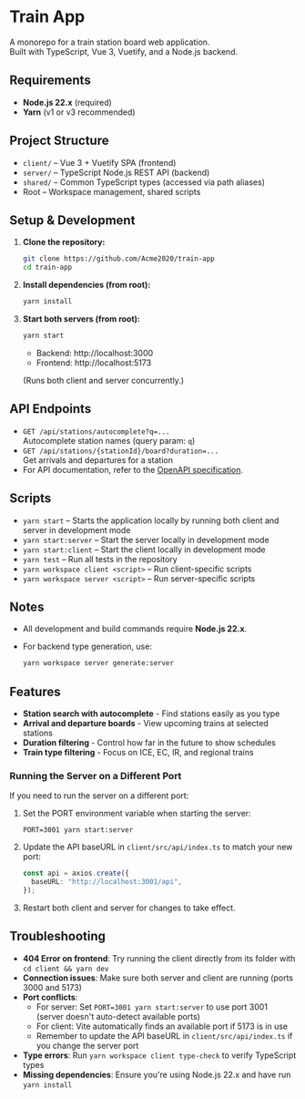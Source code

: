 # Train App

A monorepo for a train station board web application.  
Built with TypeScript, Vue 3, Vuetify, and a Node.js backend.

## Requirements

- **Node.js 22.x** (required)
- **Yarn** (v1 or v3 recommended)

## Project Structure

- `client/` – Vue 3 + Vuetify SPA (frontend)
- `server/` – TypeScript Node.js REST API (backend)
- `shared/` – Common TypeScript types (accessed via path aliases)
- Root – Workspace management, shared scripts

## Setup & Development

1. **Clone the repository:**

   ```sh
   git clone https://github.com/Acme2020/train-app
   cd train-app
   ```

2. **Install dependencies (from root):**

   ```sh
   yarn install
   ```

3. **Start both servers (from root):**

   ```sh
   yarn start
   ```

   - Backend: http://localhost:3000
   - Frontend: http://localhost:5173

   (Runs both client and server concurrently.)

## API Endpoints

- `GET /api/stations/autocomplete?q=...`  
  Autocomplete station names (query param: `q`)
- `GET /api/stations/{stationId}/board?duration=...`  
  Get arrivals and departures for a station
- For API documentation, refer to the [OpenAPI specification](server/openapi/openapi.yaml).

## Scripts

- `yarn start` – Starts the application locally by running both client and server in development mode
- `yarn start:server` – Start the server locally in development mode
- `yarn start:client` – Start the client locally in development mode
- `yarn test` – Run all tests in the repository
- `yarn workspace client <script>` – Run client-specific scripts
- `yarn workspace server <script>` – Run server-specific scripts

## Notes

- All development and build commands require **Node.js 22.x**.
- For backend type generation, use:

  ```sh
  yarn workspace server generate:server
  ```

## Features

- **Station search with autocomplete** - Find stations easily as you type
- **Arrival and departure boards** - View upcoming trains at selected stations
- **Duration filtering** - Control how far in the future to show schedules
- **Train type filtering** - Focus on ICE, EC, IR, and regional trains

### Running the Server on a Different Port

If you need to run the server on a different port:

1. Set the PORT environment variable when starting the server:

   ```
   PORT=3001 yarn start:server
   ```

2. Update the API baseURL in `client/src/api/index.ts` to match your new port:

   ```typescript
   const api = axios.create({
     baseURL: "http://localhost:3001/api",
   });
   ```

3. Restart both client and server for changes to take effect.

## Troubleshooting

- **404 Error on frontend**: Try running the client directly from its folder with `cd client && yarn dev`
- **Connection issues**: Make sure both server and client are running (ports 3000 and 5173)
- **Port conflicts**:
  - For server: Set `PORT=3001 yarn start:server` to use port 3001 (server doesn't auto-detect available ports)
  - For client: Vite automatically finds an available port if 5173 is in use
  - Remember to update the API baseURL in `client/src/api/index.ts` if you change the server port
- **Type errors**: Run `yarn workspace client type-check` to verify TypeScript types
- **Missing dependencies**: Ensure you're using Node.js 22.x and have run `yarn install`
